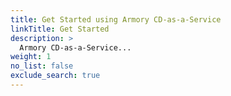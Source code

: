 ```yaml
---
title: Get Started using Armory CD-as-a-Service
linkTitle: Get Started
description: >
  Armory CD-as-a-Service...
weight: 1
no_list: false
exclude_search: true
---
```

